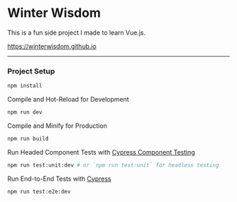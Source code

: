# Winter Wisdom

This is a fun side project I made to learn Vue.js.

https://winterwisdom.github.io

---

### Project Setup

```sh
npm install
```

Compile and Hot-Reload for Development

```sh
npm run dev
```

Compile and Minify for Production

```sh
npm run build
```

Run Headed Component Tests with [Cypress Component Testing](https://on.cypress.io/component)

```sh
npm run test:unit:dev # or `npm run test:unit` for headless testing
```

Run End-to-End Tests with [Cypress](https://www.cypress.io/)

```sh
npm run test:e2e:dev
```